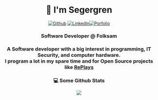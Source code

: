 <h1 align="center"> 👋 I'm Segergren</h1>
<p align="center"><a href="https://github.com/Segergren" target="_blank"><img alt="Github" src="https://img.shields.io/badge/GitHub-%2312100E.svg?&style=for-the-badge&logo=Github&logoColor=white" /></a> <a href="https://www.linkedin.com/in/olofsegergren/" target="_blank"><img alt="LinkedIn" src="https://img.shields.io/badge/linkedin-%230077B5.svg?&style=for-the-badge&logo=linkedin&logoColor=white"/></a><a href="https://segergren.dev/" target="_blank"><img alt="Porfolio" src="https://img.shields.io/badge/Porfolio-%2312100E.svg?&style=for-the-badge&logo=GitHubSponsors&logoColor=white"/></a>
</p>
<h3 align="center">Software Developer @ Folksam<h3>
  <p align="center">A Software developer with a big interest in programming, IT Security, and computer hardware. <br>I program a lot in my spare time and for Open Source projects like <a href="https://replays.app/" target="_blank">RePlays</a></p>

<h3 align="center"> 💻 Some Github Stats </h2>
<!-- ![Lian's GitHub stats](https://github-readme-stats.vercel.app/api?username=Segergren&show_icons=true&theme=dark&include_all_commits=true&disable_animations=true)  ![Segergren's commit stats](https://github-readme-stats.vercel.app/api/top-langs/?username=Segergren&hide=c%2B%2B,css,TSQL,html,makefile,hack&theme=dark&layout=compact) -->
<p align="center">
<!-- <a href="https://github.com/anuraghazra/github-readme-stats" align="center">
  <img align="center" src="https://github-readme-stats.vercel.app/api?username=Segergren&show_icons=true&theme=dark&include_all_commits=true&disable_animations=true" />
</a> -->
<a href="" align="center">
  <img align="center" src="https://github-readme-stats.vercel.app/api/top-langs/?username=Segergren&hide=c%2B%2B,css,TSQL,html,makefile,hack&langs_count=10&layout=compact&theme=dark&border_radius=15&card_width=445&hide_border=true&bg_color=0d1117" />
</a>
</p>

<!-- ### Places I've Worked ###
 [🏊 FORM Athletica](https://www.formswim.com/) and
 [📝 LedgerDocs](https://www.ledgerdocs.com/) -->
